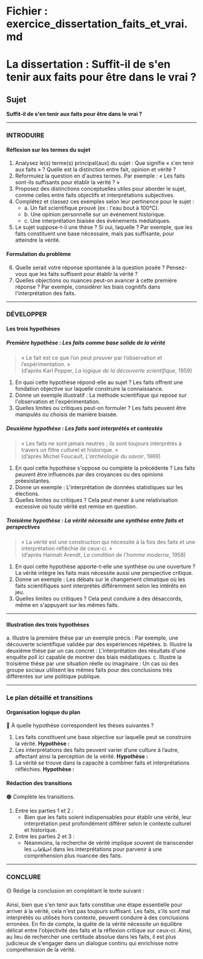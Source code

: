 # Fichier : exercice_dissertation_faits_et_vrai.md

# La dissertation : Suffit-il de s'en tenir aux faits pour être dans le vrai ?

## Sujet
**Suffit-il de s'en tenir aux faits pour être dans le vrai ?**

---

### INTRODUIRE

#### Réflexion sur les termes du sujet

1. Analysez le(s) terme(s) principal(aux) du sujet : Que signifie « s'en tenir aux faits » ? Quelle est la distinction entre fait, opinion et vérité ?
2. Reformulez la question en d'autres termes. Par exemple : « Les faits sont-ils suffisants pour établir la vérité ? »
3. Proposez des distinctions conceptuelles utiles pour aborder le sujet, comme celles entre faits objectifs et interprétations subjectives.
4. Complétez et classez ces exemples selon leur pertinence pour le sujet : 
   - a. Un fait scientifique prouvé (ex : l'eau bout à 100°C).
   - b. Une opinion personnelle sur un événement historique.
   - c. Une interprétation biaisée des événements médiatiques.
5. Le sujet suppose-t-il une thèse ? Si oui, laquelle ? Par exemple, que les faits constituent une base nécessaire, mais pas suffisante, pour atteindre la vérité.

#### Formulation du problème

6. Quelle serait votre réponse spontanée à la question posée ? Pensez-vous que les faits suffisent pour établir la vérité ?
7. Quelles objections ou nuances peut-on avancer à cette première réponse ? Par exemple, considérer les biais cognitifs dans l'interprétation des faits.

---

### DÉVELOPPER

#### Les trois hypothèses

##### Première hypothèse : Les faits comme base solide de la vérité

> « Le fait est ce que l’on peut prouver par l’observation et l’expérimentation. »  
> (d’après Karl Popper, *La logique de la découverte scientifique*, 1959)

1. En quoi cette hypothèse répond-elle au sujet ? Les faits offrent une fondation objective sur laquelle construire la connaissance.
2. Donne un exemple illustratif : La méthode scientifique qui repose sur l'observation et l'expérimentation.
3. Quelles limites ou critiques peut-on formuler ? Les faits peuvent être manipulés ou choisis de manière biaisée.

##### Deuxième hypothèse : Les faits sont interprétés et contestés

> « Les faits ne sont jamais neutres ; ils sont toujours interprétés à travers un filtre culturel et historique. »  
> (d’après Michel Foucault, *L'archéologie du savoir*, 1969)

1. En quoi cette hypothèse s'oppose ou complète la précédente ? Les faits peuvent être influencés par des croyances ou des opinions préexistantes.
2. Donne un exemple : L'interprétation de données statistiques sur les élections.
3. Quelles limites ou critiques ? Cela peut mener à une relativisation excessive où toute vérité est remise en question.

##### Troisième hypothèse : La vérité nécessite une synthèse entre faits et perspectives

> « La vérité est une construction qui nécessite à la fois des faits et une interprétation réfléchie de ceux-ci. »  
> (d’après Hannah Arendt, *La condition de l'homme moderne*, 1958)

1. En quoi cette hypothèse apporte-t-elle une synthèse ou une ouverture ? La vérité intègre les faits mais nécessite aussi une perspective critique.
2. Donne un exemple : Les débats sur le changement climatique où les faits scientifiques sont interprétés différemment selon les intérêts en jeu.
3. Quelles limites ou critiques ? Cela peut conduire à des désaccords, même en s'appuyant sur les mêmes faits.

---

#### Illustration des trois hypothèses

a. Illustre la première thèse par un exemple précis : Par exemple, une découverte scientifique validée par des expériences répétées.
b. Illustre la deuxième thèse par un cas concret : L'interprétation des résultats d'une enquête poll ici capable de montrer des biais médiatiques.
c. Illustre la troisième thèse par une situation réelle ou imaginaire : Un cas où des groupe sociaux utilisent les mêmes faits pour des conclusions très différentes sur une politique publique.

---

### Le plan détaillé et transitions

#### Organisation logique du plan

🔴 À quelle hypothèse correspondent les thèses suivantes ?

1. Les faits constituent une base objective sur laquelle peut se construire la vérité. **Hypothèse :**
2. Les interprétations des faits peuvent varier d’une culture à l’autre, affectant ainsi la perception de la vérité. **Hypothèse :**
3. La vérité se trouve dans la capacité à combiner faits et interprétations réfléchies. **Hypothèse :**

#### Rédaction des transitions

🟠 Complète les transitions.

1. Entre les parties 1 et 2 :  
   - Bien que les faits soient indispensables pour établir une vérité, leur interprétation peut profondément différer selon le contexte culturel et historique.
2. Entre les parties 2 et 3 :  
   - Néanmoins, la recherche de vérité implique souvent de transcender les اختلافات dans les interprétations pour parvenir à une compréhension plus nuancée des faits.

---

### CONCLURE

🟡 Rédige la conclusion en complétant le texte suivant :

Ainsi, bien que s'en tenir aux faits constitue une étape essentielle pour arriver à la vérité, cela n'est pas toujours suffisant. Les faits, s'ils sont mal interprétés ou utilisés hors contexte, peuvent conduire à des conclusions erronées. En fin de compte, la quête de la vérité nécessite un équilibre délicat entre l'objectivité des faits et la réflexion critique sur ceux-ci. Ainsi, au lieu de rechercher une certitude absolue dans les faits, il est plus judicieux de s'engager dans un dialogue continu qui enrichisse notre compréhension de la vérité.